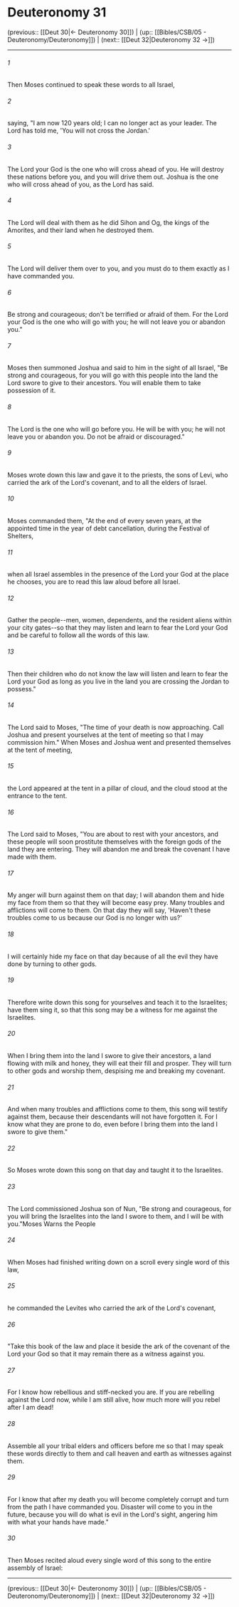 # Deuteronomy 31

(previous:: [[Deut 30|← Deuteronomy 30]]) | (up:: [[Bibles/CSB/05 - Deuteronomy/Deuteronomy]]) | (next:: [[Deut 32|Deuteronomy 32 →]])

***


###### 1 
Then Moses continued to speak these words to all Israel, 

###### 2 
saying, "I am now 120 years old; I can no longer act as your leader. The Lord has told me, 'You will not cross the Jordan.' 

###### 3 
The Lord your God is the one who will cross ahead of you. He will destroy these nations before you, and you will drive them out. Joshua is the one who will cross ahead of you, as the Lord has said. 

###### 4 
The Lord will deal with them as he did Sihon and Og, the kings of the Amorites, and their land when he destroyed them. 

###### 5 
The Lord will deliver them over to you, and you must do to them exactly as I have commanded you. 

###### 6 
Be strong and courageous; don't be terrified or afraid of them. For the Lord your God is the one who will go with you; he will not leave you or abandon you." 

###### 7 
Moses then summoned Joshua and said to him in the sight of all Israel, "Be strong and courageous, for you will go with this people into the land the Lord swore to give to their ancestors. You will enable them to take possession of it. 

###### 8 
The Lord is the one who will go before you. He will be with you; he will not leave you or abandon you. Do not be afraid or discouraged." 

###### 9 
Moses wrote down this law and gave it to the priests, the sons of Levi, who carried the ark of the Lord's covenant, and to all the elders of Israel. 

###### 10 
Moses commanded them, "At the end of every seven years, at the appointed time in the year of debt cancellation, during the Festival of Shelters, 

###### 11 
when all Israel assembles in the presence of the Lord your God at the place he chooses, you are to read this law aloud before all Israel. 

###### 12 
Gather the people--men, women, dependents, and the resident aliens within your city gates--so that they may listen and learn to fear the Lord your God and be careful to follow all the words of this law. 

###### 13 
Then their children who do not know the law will listen and learn to fear the Lord your God as long as you live in the land you are crossing the Jordan to possess." 

###### 14 
The Lord said to Moses, "The time of your death is now approaching. Call Joshua and present yourselves at the tent of meeting so that I may commission him." When Moses and Joshua went and presented themselves at the tent of meeting, 

###### 15 
the Lord appeared at the tent in a pillar of cloud, and the cloud stood at the entrance to the tent. 

###### 16 
The Lord said to Moses, "You are about to rest with your ancestors, and these people will soon prostitute themselves with the foreign gods of the land they are entering. They will abandon me and break the covenant I have made with them. 

###### 17 
My anger will burn against them on that day; I will abandon them and hide my face from them so that they will become easy prey. Many troubles and afflictions will come to them. On that day they will say, 'Haven't these troubles come to us because our God is no longer with us?' 

###### 18 
I will certainly hide my face on that day because of all the evil they have done by turning to other gods. 

###### 19 
Therefore write down this song for yourselves and teach it to the Israelites; have them sing it, so that this song may be a witness for me against the Israelites. 

###### 20 
When I bring them into the land I swore to give their ancestors, a land flowing with milk and honey, they will eat their fill and prosper. They will turn to other gods and worship them, despising me and breaking my covenant. 

###### 21 
And when many troubles and afflictions come to them, this song will testify against them, because their descendants will not have forgotten it. For I know what they are prone to do, even before I bring them into the land I swore to give them." 

###### 22 
So Moses wrote down this song on that day and taught it to the Israelites. 

###### 23 
The Lord commissioned Joshua son of Nun, "Be strong and courageous, for you will bring the Israelites into the land I swore to them, and I will be with you."Moses Warns the People 

###### 24 
When Moses had finished writing down on a scroll every single word of this law, 

###### 25 
he commanded the Levites who carried the ark of the Lord's covenant, 

###### 26 
"Take this book of the law and place it beside the ark of the covenant of the Lord your God so that it may remain there as a witness against you. 

###### 27 
For I know how rebellious and stiff-necked you are. If you are rebelling against the Lord now, while I am still alive, how much more will you rebel after I am dead! 

###### 28 
Assemble all your tribal elders and officers before me so that I may speak these words directly to them and call heaven and earth as witnesses against them. 

###### 29 
For I know that after my death you will become completely corrupt and turn from the path I have commanded you. Disaster will come to you in the future, because you will do what is evil in the Lord's sight, angering him with what your hands have made." 

###### 30 
Then Moses recited aloud every single word of this song to the entire assembly of Israel:

***

(previous:: [[Deut 30|← Deuteronomy 30]]) | (up:: [[Bibles/CSB/05 - Deuteronomy/Deuteronomy]]) | (next:: [[Deut 32|Deuteronomy 32 →]])

